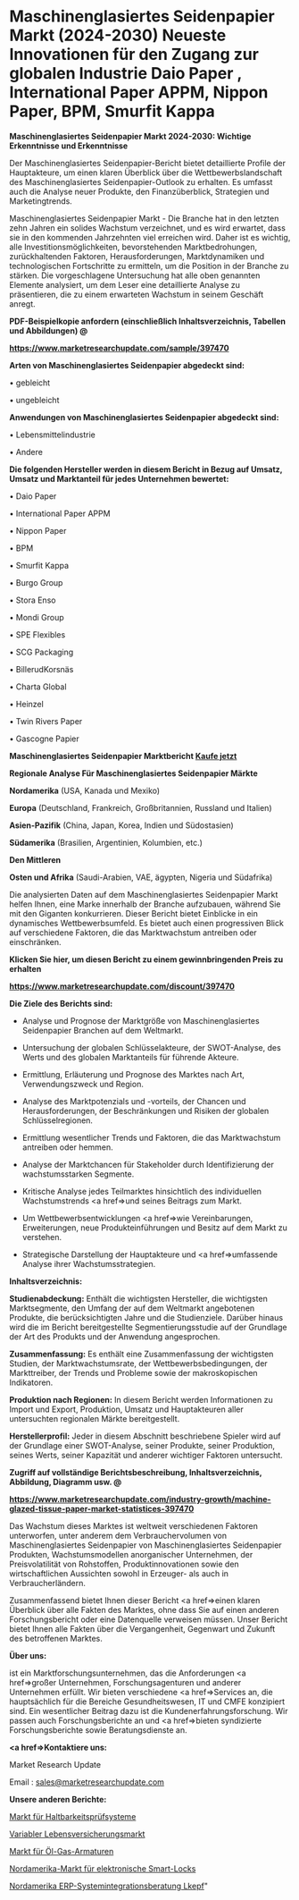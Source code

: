 # Maschinenglasiertes Seidenpapier Markt (2024-2030) Neueste Innovationen für den Zugang zur globalen Industrie Daio Paper , International Paper APPM, Nippon Paper, BPM, Smurfit Kappa

<strong>Maschinenglasiertes Seidenpapier Markt 2024-2030: Wichtige Erkenntnisse und Erkenntnisse</strong>

Der Maschinenglasiertes Seidenpapier-Bericht bietet detaillierte Profile der Hauptakteure, um einen klaren Überblick über die Wettbewerbslandschaft des Maschinenglasiertes Seidenpapier-Outlook zu erhalten. Es umfasst auch die Analyse neuer Produkte, den Finanzüberblick, Strategien und Marketingtrends.

Maschinenglasiertes Seidenpapier Markt - Die Branche hat in den letzten zehn Jahren ein solides Wachstum verzeichnet, und es wird erwartet, dass sie in den kommenden Jahrzehnten viel erreichen wird. Daher ist es wichtig, alle Investitionsmöglichkeiten, bevorstehenden Marktbedrohungen, zurückhaltenden Faktoren, Herausforderungen, Marktdynamiken und technologischen Fortschritte zu ermitteln, um die Position in der Branche zu stärken. Die vorgeschlagene Untersuchung hat alle oben genannten Elemente analysiert, um dem Leser eine detaillierte Analyse zu präsentieren, die zu einem erwarteten Wachstum in seinem Geschäft anregt.



<strong><b>PDF-Beispielkopie anfordern (einschließlich Inhaltsverzeichnis, Tabellen und Abbildungen) @ </b></strong>

<strong><a href=https://www.marketresearchupdate.com/sample/397470>

<strong>https://www.marketresearchupdate.com/sample/397470</u></a></strong></strong>



<strong>Arten von Maschinenglasiertes Seidenpapier abgedeckt sind:</strong>

• gebleicht

• ungebleicht



<strong>Anwendungen von Maschinenglasiertes Seidenpapier abgedeckt sind:</strong>

• Lebensmittelindustrie

• Andere



<strong>Die folgenden Hersteller werden in diesem Bericht in Bezug auf Umsatz, Umsatz und Marktanteil für jedes Unternehmen bewertet:</strong>

• Daio Paper 

• International Paper APPM

• Nippon Paper

• BPM

• Smurfit Kappa

• Burgo Group

• Stora Enso

• Mondi Group

• SPE Flexibles

• SCG Packaging

• BillerudKorsnäs

• Charta Global

• Heinzel

• Twin Rivers Paper

• Gascogne Papier



<strong>Maschinenglasiertes Seidenpapier Marktbericht <a href=https://www.marketresearchupdate.com/buynow/397470>Kaufe jetzt</a></strong>



<strong>Regionale Analyse Für Maschinenglasiertes Seidenpapier Märkte</strong>



<strong>Nordamerika</strong> (USA, Kanada und Mexiko)



<strong>Europa</strong> (Deutschland, Frankreich, Großbritannien, Russland und Italien)



<strong>Asien-Pazifik</strong> (China, Japan, Korea, Indien und Südostasien)



<strong>Südamerika</strong> (Brasilien, Argentinien, Kolumbien, etc.)



<strong>Den Mittleren</strong> 

<strong>Osten und Afrika</strong> (Saudi-Arabien, VAE, ägypten, Nigeria und Südafrika)

Die analysierten Daten auf dem Maschinenglasiertes Seidenpapier Markt helfen Ihnen, eine Marke innerhalb der Branche aufzubauen, während Sie mit den Giganten konkurrieren. Dieser Bericht bietet Einblicke in ein dynamisches Wettbewerbsumfeld. Es bietet auch einen progressiven Blick auf verschiedene Faktoren, die das Marktwachstum antreiben oder einschränken.



<strong>Klicken Sie hier, um diesen Bericht zu einem gewinnbringenden Preis zu erhalten
</strong>

<strong><a href=https://www.marketresearchupdate.com/discount/397470>https://www.marketresearchupdate.com/discount/397470</b></u></strong></a>



<strong>Die Ziele des Berichts sind:</strong>

- Analyse und Prognose der Marktgröße von Maschinenglasiertes Seidenpapier Branchen auf dem Weltmarkt.

- Untersuchung der globalen Schlüsselakteure, der SWOT-Analyse, des Werts und des globalen Marktanteils für führende Akteure.

- Ermittlung, Erläuterung und Prognose des Marktes nach Art, Verwendungszweck und Region.

- Analyse des Marktpotenzials und -vorteils, der Chancen und Herausforderungen, der Beschränkungen und Risiken der globalen Schlüsselregionen.

- Ermittlung wesentlicher Trends und Faktoren, die das Marktwachstum antreiben oder hemmen.

- Analyse der Marktchancen für Stakeholder durch Identifizierung der wachstumsstarken Segmente.

- Kritische Analyse jedes Teilmarktes hinsichtlich des individuellen Wachstumstrends <a href=>und</a> seines Beitrags zum Markt.

- Um Wettbewerbsentwicklungen <a href=>wie</a> Vereinbarungen, Erweiterungen, neue Produkteinführungen und Besitz auf dem Markt zu verstehen.

- Strategische Darstellung der Hauptakteure und <a href=>umfas</a>sende Analyse ihrer Wachstumsstrategien.



<strong>Inhaltsverzeichnis:</strong>



<strong>Studienabdeckung:</strong> Enthält die wichtigsten Hersteller, die wichtigsten Marktsegmente, den Umfang der auf dem Weltmarkt angebotenen Produkte, die berücksichtigten Jahre und die Studienziele. Darüber hinaus wird die im Bericht bereitgestellte Segmentierungsstudie auf der Grundlage der Art des Produkts und der Anwendung angesprochen.



<strong>Zusammenfassung:</strong> Es enthält eine Zusammenfassung der wichtigsten Studien, der Marktwachstumsrate, der Wettbewerbsbedingungen, der Markttreiber, der Trends und Probleme sowie der makroskopischen Indikatoren.



<strong>Produktion nach Regionen:</strong> In diesem Bericht werden Informationen zu Import und Export, Produktion, Umsatz und Hauptakteuren aller untersuchten regionalen Märkte bereitgestellt.



<strong>Herstellerprofil:</strong> Jeder in diesem Abschnitt beschriebene Spieler wird auf der Grundlage einer SWOT-Analyse, seiner Produkte, seiner Produktion, seines Werts, seiner Kapazität und anderer wichtiger Faktoren untersucht.



<strong><b>Zugriff auf vollständige Berichtsbeschreibung, Inhaltsverzeichnis, Abbildung, Diagramm usw. @ </b></strong>

<strong><a href=https://www.marketresearchupdate.com/industry-growth/machine-glazed-tissue-paper-market-statistices-397470>https://www.marketresearchupdate.com/industry-growth/machine-glazed-tissue-paper-market-statistices-397470</a></strong>

Das Wachstum dieses Marktes ist weltweit verschiedenen Faktoren unterworfen, unter anderem dem Verbrauchervolumen von Maschinenglasiertes Seidenpapier von Maschinenglasiertes Seidenpapier Produkten, Wachstumsmodellen anorganischer Unternehmen, der Preisvolatilität von Rohstoffen, Produktinnovationen sowie den wirtschaftlichen Aussichten sowohl in Erzeuger- als auch in Verbraucherländern.

Zusammenfassend bietet Ihnen dieser Bericht <a href=>einen</a> klaren Überblick über alle Fakten des Marktes, ohne dass Sie auf einen anderen Forschungsbericht oder eine Datenquelle verweisen müssen. Unser Bericht bietet Ihnen alle Fakten über die Vergangenheit, Gegenwart und Zukunft des betroffenen Marktes.



<strong>Über uns:</strong>

 ist ein Marktforschungsunternehmen, das die Anforderungen <a href=>großer</a> Unternehmen, Forschungsagenturen und anderer Unternehmen erfüllt. Wir bieten verschiedene <a href=>Services</a> an, die hauptsächlich für die Bereiche Gesundheitswesen, IT und CMFE konzipiert sind. Ein wesentlicher Beitrag dazu ist die Kundenerfahrungsforschung. Wir passen auch Forschungsberichte an und <a href=>bieten</a> syndizierte Forschungsberichte sowie Beratungsdienste an.



<strong><a href=>Kontaktiere uns:</a></strong>

Market Research Update

Email : sales@marketresearchupdate.com



<strong>Unsere anderen Berichte:</strong>

<a href=https://www.linkedin.com/pulse/durability-testing-systems-market-future-scope>Markt für Haltbarkeitsprüfsysteme</a>

<a href=https://www.linkedin.com/pulse/variable-life-insurance-market-analysis-segment>Variabler Lebensversicherungsmarkt</a>

<a href=https://www.linkedin.com/pulse/oil-gas-fittings-market-outlooks-2023-size-players>Markt für Öl-Gas-Armaturen</a>

<a href=https://www.linkedin.com/pulse/north-america-electronic-smart-lock-market-2030-industry>Nordamerika-Markt für elektronische Smart-Locks</a>

<a href=https://www.linkedin.com/pulse/north-america-erp-system-integration-consulting-lkepf/>Nordamerika ERP-Systemintegrationsberatung Lkepf</a>"
